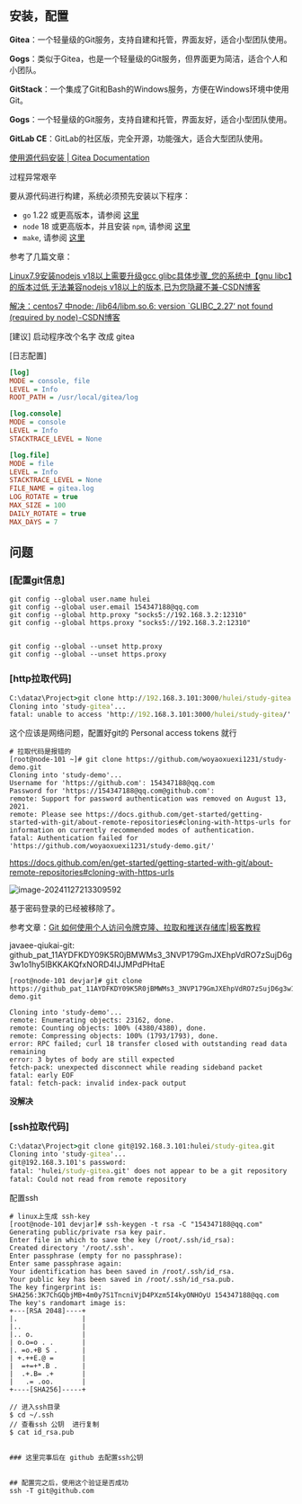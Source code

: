 ## 安装，配置

**Gitea**：一个轻量级的Git服务，支持自建和托管，界面友好，适合小型团队使用。

**Gogs**：类似于Gitea，也是一个轻量级的Git服务，但界面更为简洁，适合个人和小团队。

**GitStack**：一个集成了Git和Bash的Windows服务，方便在Windows环境中使用Git。

**Gogs**：一个轻量级的Git服务，支持自建和托管，界面友好，适合小型团队使用。

**GitLab CE**：GitLab的社区版，完全开源，功能强大，适合大型团队使用。



[使用源代码安装 | Gitea Documentation](https://docs.gitea.com/zh-cn/installation/install-from-source)

过程异常艰辛

要从源代码进行构建，系统必须预先安装以下程序：

- `go` 1.22 或更高版本，请参阅 [这里](https://go.dev/dl/)
- `node` 18 或更高版本，并且安装 `npm`, 请参阅 [这里](https://nodejs.org/zh-cn/download/)
- `make`, 请参阅 [这里](https://docs.gitea.com/zh-cn/development/hacking-on-gitea)

参考了几篇文章：

[Linux7.9安装nodejs v18以上需要升级gcc glibc具体步骤_您的系统中【gnu libc】的版本过低,无法兼容nodejs v18以上的版本,已为您隐藏不兼-CSDN博客](https://blog.csdn.net/qq_44546355/article/details/135148883)

[解决：centos7 中node: /lib64/libm.so.6: version `GLIBC_2.27‘ not found (required by node)-CSDN博客](https://blog.csdn.net/nilm61/article/details/134266633)



[建议] 启动程序改个名字 改成 gitea 



[日志配置]

```ini
[log]
MODE = console, file
LEVEL = Info
ROOT_PATH = /usr/local/gitea/log

[log.console]
MODE = console
LEVEL = Info
STACKTRACE_LEVEL = None

[log.file]
MODE = file
LEVEL = Info
STACKTRACE_LEVEL = None
FILE_NAME = gitea.log
LOG_ROTATE = true
MAX_SIZE = 100
DAILY_ROTATE = true
MAX_DAYS = 7
```



## 问题

### [配置git信息]

```shell
git config --global user.name hulei
git config --global user.email 154347188@qq.com
git config --global http.proxy "socks5://192.168.3.2:12310"
git config --global https.proxy "socks5://192.168.3.2:12310"


git config --global --unset http.proxy
git config --global --unset https.proxy
```

### [http拉取代码]

```cmd
C:\dataz\Project>git clone http://192.168.3.101:3000/hulei/study-gitea
Cloning into 'study-gitea'...
fatal: unable to access 'http://192.168.3.101:3000/hulei/study-gitea/': The requested URL returned error: 502
```

这个应该是网络问题，配置好git的 Personal access tokens 就行

```shell
# 拉取代码是报错的
[root@node-101 ~]# git clone https://github.com/woyaoxuexi1231/study-demo.git
Cloning into 'study-demo'...
Username for 'https://github.com': 154347188@qq.com
Password for 'https://154347188@qq.com@github.com': 
remote: Support for password authentication was removed on August 13, 2021.
remote: Please see https://docs.github.com/get-started/getting-started-with-git/about-remote-repositories#cloning-with-https-urls for information on currently recommended modes of authentication.
fatal: Authentication failed for 'https://github.com/woyaoxuexi1231/study-demo.git/'
```

https://docs.github.com/en/get-started/getting-started-with-git/about-remote-repositories#cloning-with-https-urls

![image-20241127213309592](C:\dataz\Project\study-demo\note\images\image-20241127213309592.png)

基于密码登录的已经被移除了。

参考文章：[Git 如何使用个人访问令牌克隆、拉取和推送存储库|极客教程](https://geek-docs.com/git/git-questions/238_git_how_to_use_personal_access_token_to_clone_pull_and_push_a_repo.html)

javaee-qiukai-git: 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

```shel
[root@node-101 devjar]# git clone https://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@github.com/woyaoxuexi1231/study-demo.git

Cloning into 'study-demo'...
remote: Enumerating objects: 23162, done.
remote: Counting objects: 100% (4380/4380), done.
remote: Compressing objects: 100% (1793/1793), done.
error: RPC failed; curl 18 transfer closed with outstanding read data remaining
error: 3 bytes of body are still expected
fetch-pack: unexpected disconnect while reading sideband packet
fatal: early EOF
fatal: fetch-pack: invalid index-pack output
```

**没解决**



### [ssh拉取代码]

```cmd
C:\dataz\Project>git clone git@192.168.3.101:hulei/study-gitea.git
Cloning into 'study-gitea'...
git@192.168.3.101's password:
fatal: 'hulei/study-gitea.git' does not appear to be a git repository
fatal: Could not read from remote repository
```

配置ssh

```shell
# linux上生成 ssh-key
[root@node-101 devjar]# ssh-keygen -t rsa -C "154347188@qq.com"
Generating public/private rsa key pair.
Enter file in which to save the key (/root/.ssh/id_rsa): 
Created directory '/root/.ssh'.
Enter passphrase (empty for no passphrase): 
Enter same passphrase again: 
Your identification has been saved in /root/.ssh/id_rsa.
Your public key has been saved in /root/.ssh/id_rsa.pub.
The key fingerprint is:
SHA256:3K7ChGQbjMB+4m0y7S1TncniVjD4PXzm5I4kyONHOyU 154347188@qq.com
The key's randomart image is:
+---[RSA 2048]----+
|.                |
|..               |
|.. o.            |
| o.o=o . .       |
|. =o.+B S .      |
| +.++E.@ =       |
|  =+=+*.B .      |
|  .+.B= .+       |
|   .= .oo.       |
+----[SHA256]-----+

// 进入ssh目录
$ cd ~/.ssh
// 查看ssh 公钥  进行复制
$ cat id_rsa.pub


### 这里完事后在 github 去配置ssh公钥 


## 配置完之后，使用这个验证是否成功
ssh -T git@github.com 
```





